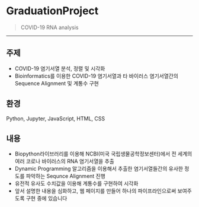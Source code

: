 # GraduationProject
> COVID-19 RNA analysis

---

## 주제
* COVID-19 염기서열 분석, 정렬 및 시각화
* Bioinformatics를 이용한 COVID-19 염기서열과 타 바이러스 염기서열간의 Sequence Alignment 및 계통수 구현
## 환경
Python, Jupyter, JavaScript, HTML, CSS
## 내용
* Biopython라이브러리를 이용해 NCBI(미국 국립생물공학정보센터)에서 전 세계의 여러 코로나 바이러스의 RNA 염기서열을 추출
* Dynamic Programming 알고리즘을 이용해서 추출한 염기서열들간의 유사한 정도를 파악하는 Sequnce Alignment 진행
* 유전적 유사도 수치값을 이용해 계통수를 구현하여 시각화
* 앞서 설명한 내용을 심화하고, 웹 페이지를 만들어 하나의 파이프라인으로써 보여주도록 구현 중에 있습니다
